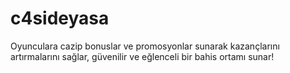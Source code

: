 # c4sideyasa
Oyunculara cazip bonuslar ve promosyonlar sunarak kazançlarını artırmalarını sağlar, güvenilir ve eğlenceli bir bahis ortamı sunar!
